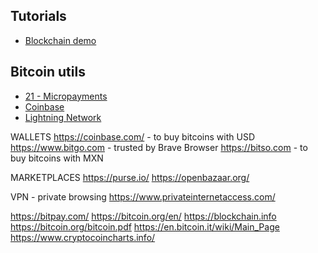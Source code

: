 ## Tutorials

- [Blockchain demo](https://collapsed.co/)


## Bitcoin utils

- [21 - Micropayments](https://21.co)
- [Coinbase](https://www.coinbase.com/)
- [Lightning Network](https://lightning.network/)


WALLETS
https://coinbase.com/  - to buy bitcoins with USD
https://www.bitgo.com - trusted by Brave Browser
https://bitso.com - to buy bitcoins with MXN

MARKETPLACES
https://purse.io/
https://openbazaar.org/


VPN - private browsing
https://www.privateinternetaccess.com/

https://bitpay.com/
https://bitcoin.org/en/
https://blockchain.info
https://bitcoin.org/bitcoin.pdf
https://en.bitcoin.it/wiki/Main_Page
https://www.cryptocoincharts.info/

